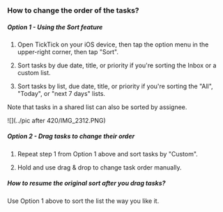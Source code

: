 ### How to change the order of the tasks?

##### Option 1 - Using the Sort feature

1. Open TickTick on your iOS device, then tap the option menu in the upper-right corner, then tap "Sort".

2. Sort tasks by due date, title, or priority if you're sorting the Inbox or a custom list.

3. Sort tasks by list, due date, title, or priority if you're sorting the "All", "Today", or "next 7 days" lists.

Note that tasks in a shared list can also be sorted by assignee.

![](../pic after 420/IMG_2312.PNG)

##### Option 2 - Drag tasks to change their order

1. Repeat step 1 from Option 1 above and sort tasks by "Custom".

2. Hold and use drag & drop to change task order manually.


##### How to resume the original sort after you drag tasks?

Use Option 1 above to sort the list the way you like it.



